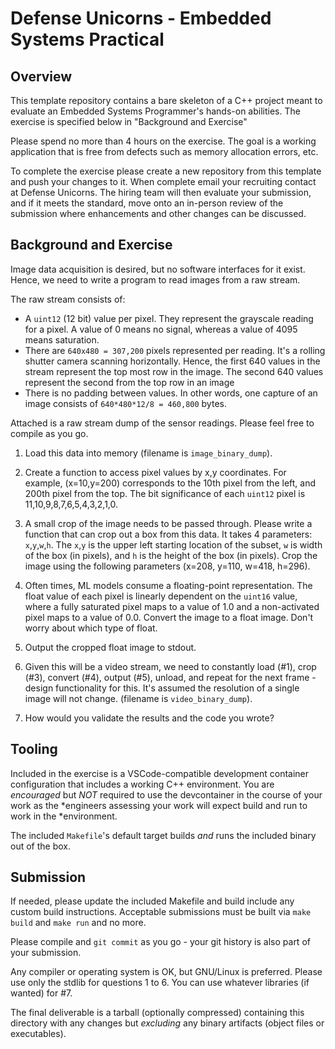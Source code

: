# Defense Unicorns - Embedded Systems Practical

## Overview

This template repository contains a bare skeleton of a C++ project meant to
evaluate an Embedded Systems Programmer's hands-on abilities.  The exercise is
specified below in "Background and Exercise"

Please spend no more than 4 hours on the exercise.  The goal is a working
application that is free from defects such as memory allocation errors, etc.

To complete the exercise please create a new repository from this template and
push your changes to it.  When complete email your recruiting contact at Defense
Unicorns.  The hiring team will then evaluate your submission, and if it meets
the standard, move onto an in-person review of the submission where enhancements
and other changes can be discussed.

## Background and Exercise

Image data acquisition is desired, but no software interfaces for it exist.
Hence, we need to write a program to read images from a raw stream.

The raw stream consists of:

- A `uint12` (12 bit) value per pixel.  They represent the grayscale reading for
  a pixel.  A value of 0 means no signal, whereas a value of 4095 means
  saturation.
- There are `640x480 = 307,200` pixels represented per reading.  It's a rolling
  shutter camera scanning horizontally.  Hence, the first 640 values in the stream
  represent the top most row in the image.  The second 640 values represent the
  second from the top row in an image
- There is no padding between values.  In other words, one capture of an image
  consists of `640*480*12/8 = 460,800` bytes.

Attached is a raw stream dump of the sensor readings.  Please feel free to
compile as you go.

1. Load this data into memory (filename is `image_binary_dump`).
2. Create a function to access pixel values by x,y coordinates.  For example,
  (x=10,y=200) corresponds to the 10th pixel from the left, and 200th pixel from
  the top.  The bit significance of each `uint12` pixel is
  11,10,9,8,7,6,5,4,3,2,1,0.
3. A small crop of the image needs to be passed through.  Please write a
  function that can crop out a box from this data.  It takes 4 parameters:
  `x`,`y`,`w`,`h`.  The `x`,`y` is the upper left starting location of the
  subset, `w` is width of the box (in pixels), and `h` is the height of the box
  (in pixels).  Crop the image using the following parameters (x=208, y=110,
  w=418, h=296).

4. Often times, ML models consume a floating-point representation.  The float
  value of each pixel is linearly dependent on the `uint16` value, where a fully
  saturated pixel maps to a value of 1.0 and a non-activated pixel maps to a
  value of 0.0.  Convert the image to a float image.  Don't worry about which type of 
  float.

5. Output the cropped float image to stdout.

6. Given this will be a video stream, we need to constantly load (#1), crop
  (#3), convert (#4), output (#5), unload, and repeat for the next frame -
  design functionality for this.  It's assumed the resolution of a single image
  will not change.  (filename is `video_binary_dump`).

7. How would you validate the results and the code you wrote?

## Tooling

Included in the exercise is a VSCode-compatible development container
configuration that includes a working C++ environment.  You are _encouraged_ but
*NOT* required to use the devcontainer in the course of your work as the
*engineers assessing your work will expect build and run to work in the
*environment.

The included `Makefile`'s default target builds _and_ runs the included binary
out of the box.

## Submission

If needed, please update the included Makefile and build include any custom
build instructions. Acceptable submissions must be built via `make build` and
`make run` and no more.

Please compile and `git commit` as you go - your git history is also part of
your submission.
  
Any compiler or operating system is OK, but GNU/Linux is preferred.  Please use
only the stdlib for questions 1 to 6.  You can use whatever libraries (if
wanted) for #7.

The final deliverable is a tarball (optionally compressed) containing this
directory with any changes but _excluding_ any binary artifacts (object files or
executables).
